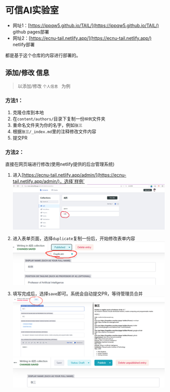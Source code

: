# 可信AI实验室
- 网址1：[https://ippqw5.github.io/TAIL/](https://ippqw5.github.io/TAIL/) github pages部署
- 网址2：[https://ecnu-tail.netlify.app/](https://ecnu-tail.netlify.app/) netlify部署

都是基于这个仓库的内容进行部署的。

## 添加/修改 信息

> 以添加/修改 `个人信息 ` 为例

### 方法1：
1. 克隆仓库到本地
2. 在`content/authors/`目录下复制一份`样例`文件夹
3. 重命名文件夹为你的名字，例如`张三`
4. 根据`张三/_index.md`里的注释修改文件内容
5. 提交PR

### 方法2：
直接在网页端进行修改(使用netlify提供的后台管理系统)

1. 进入[https://ecnu-tail.netlify.app/admin/](https://ecnu-tail.netlify.app/admin/)，选择`样例`
![cms_admin](./assets/media/cms_admin.png)

2. 进入表单页面，选择`duplicate`复制一份后，开始修改表单内容
![cms_new_author](./assets/media/cms_new_author.png)

3. 填写完成后，选择`save`即可。系统会自动提交PR，等待管理员合并
![cms_new_author_save](./assets/media/cms_new_author_save.png)
![cms_new_author_saved](./assets/media/cms_new_author_saved.png)